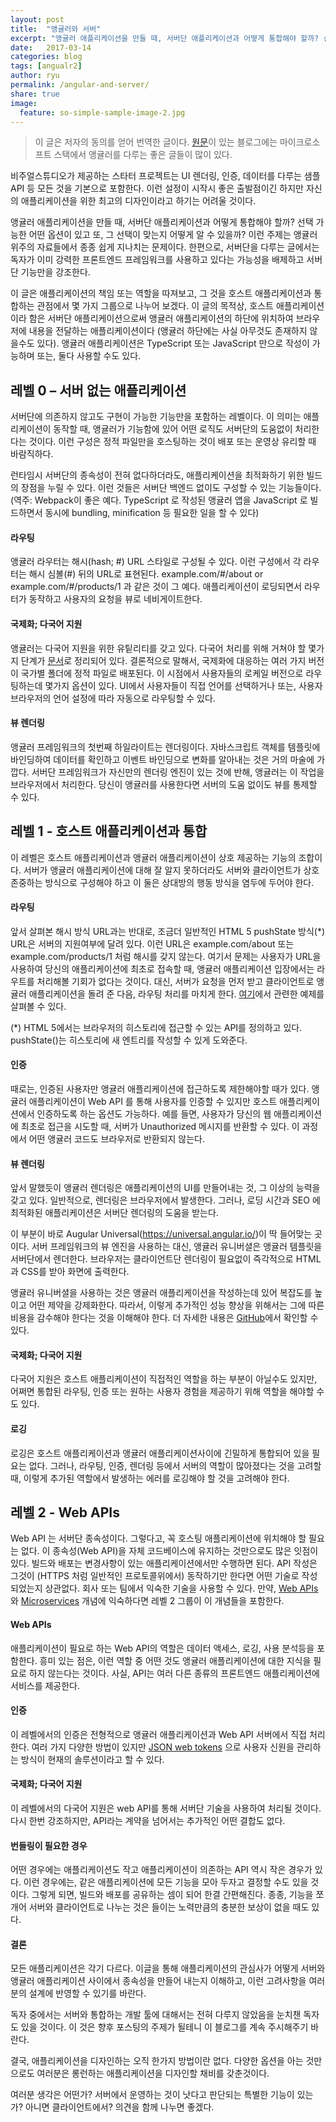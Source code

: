 ```yaml
---
layout: post
title:  "앵귤러와 서버"
excerpt: "앵귤러 애플리케이션을 만들 때, 서버단 애플리케이션과 어떻게 통합해야 할까? 선택 가능한 어떤 옵션이 있고 또, 그 선택이 맞는지 어떻게 알 수 있을까? 이런 주제는 앵귤러 위주의 자료들에서 종종 쉽게 지나치는 문제이다. 한편으로, 서버단을 다루는 글에서는 독자가 이미 강력한 프론트엔드 프레임워크를 사용하고 있다는 가능성을 배제하고 서버단 기능만을 강조한다."
date:   2017-03-14
categories: blog
tags: [angualr2]
author: ryu
permalink: /angular-and-server/
share: true
image:
  feature: so-simple-sample-image-2.jpg
---
```


>이 글은 저자의 동의를 얻어 번역한 글이다. [원문](http://angularfirst.com/angular-and-the-server/)이 있는 블로그에는 마이크로소프트 스택에서 앵귤러를 다루는 좋은 글들이 많이 있다.

비주얼스튜디오가 제공하는 스타터 프로젝트는 UI 렌더링, 인증, 데이터를 다루는 샘플 API 등  모든 것을 기본으로 포함한다. 이런 설정이 시작시 좋은 출발점이긴 하지만 자신의 애플리케이션을 위한 최고의 디자인이라고 하기는 어려울 것이다.

앵귤러 애플리케이션을 만들 때, 서버단 애플리케이션과 어떻게 통합해야 할까? 선택 가능한 어떤 옵션이 있고 또, 그 선택이 맞는지 어떻게 알 수 있을까? 이런 주제는 앵귤러 위주의 자료들에서 종종 쉽게 지나치는 문제이다. 한편으로, 서버단을 다루는 글에서는 독자가 이미 강력한 프론트엔드 프레임워크를 사용하고 있다는 가능성을 배제하고 서버단 기능만을 강조한다.

이 글은 애플리케이션의 책임 또는 역할을 따져보고, 그 것을 호스트 애플리케이션과 통합하는 관점에서 몇 가지 그룹으로 나누어 보겠다. 이 글의 목적상, 호스트 애플리케이션이라 함은 서버단 애플리케이션으로써 앵귤러 애플리케이션의 하단에 위치하여 브라우저에 내용을 전달하는 애플리케이션이다 (앵귤러 하단에는 사실 아무것도 존재하지 않을수도 있다). 앵귤러 애플리케이션은 TypeScript 또는 JavaScript 만으로 작성이 가능하며 또는, 둘다 사용할 수도 있다. 

## 레벨 0 – 서버 없는 애플리케이션

서버단에 의존하지 않고도 구현이 가능한 기능만을 포함하는 레벨이다. 이 의미는 애플리케이션이 동작할 때, 앵귤러가 기능함에 있어 어떤 로직도 서버단의 도움없이 처리한다는 것이다. 이런 구성은 정적 파일만을 호스팅하는 것이 배포 또는 운영상 유리할 때 바람직하다.

런타임시 서버단의 종속성이 전혀 없다하더라도, 애플리케이션을 최적화하기 위한 빌드의 장점을 누릴 수 있다. 이런 것들은 서버단 백엔드 없이도 구성할 수 있는 기능들이다. (역주: Webpack이 좋은 예다. TypeScript 로 작성된 앵귤러 앱을 JavaScript 로 빌드하면서 동시에 bundling, minification 등 필요한 일을 할 수 있다)

#### 라우팅

앵귤러 라우터는 해시(hash; #) URL 스타일로 구성될 수 있다. 이런 구성에서 각 라우터는 해시 심볼(#) 뒤의 URL로 표현된다. example.com/#/about or example.com/#/products/1 과 같은 것이 그 예다. 애플리케이션이 로딩되면서 라우터가 동작하고 사용자의 요청을 뷰로 네비게이트한다.

#### 국제화; 다국어 지원

앵귤러는 다국어 지원을 위한 유팉리티를 갖고 있다. 다국어 처리를 위해 거쳐야 할 몇가지 단계가 [문서](https://angular.io/docs/ts/latest/cookbook/i18n.html)로 정리되어 있다. 결론적으로 말해서, 국제화에 대응하는 여러 가지 버전이 국가별 폴더에 정적 파일로 배포된다. 이 시점에서 사용자들의 로케일 버전으로 라우팅하는데 몇가지 옵션이 있다. UI에서 사용자들이 직접 언어를 선택하거나 또는, 사용자 브라우저의 언어 설정에 따라 자동으로 라우팅할 수 있다. 

#### 뷰 렌더링

앵귤러 프레임워크의 첫번째 하일라이트는 렌더링이다. 자바스크립트 객체를 템플릿에 바인딩하여 데이터를 확인하고 이벤트 바인딩으로 변화를 알아내는 것은 거의 마술에 가깝다. 서버단 프레임워크가 자신만의 렌더링 엔진이 있는 것에 반해, 앵귤러는 이 작업을 브라우저에서 처리한다. 당신이 앵귤러를 사용한다면 서버의 도움 없이도 뷰를 통제할 수 있다.

## 레벨 1 - 호스트 애플리케이션과 통합

이 레벨은 호스트 애플리케이션과 앵귤러 애플리케이션이 상호 제공하는 기능의 조합이다. 서버가 앵귤러 애플리케이션에 대해 잘 알지 못하더라도 서버와 클라이언트가 상호 존중하는 방식으로 구성해야 하고 이 둘은 상대방의 행동 방식을 염두에 두어야 한다.

#### 라우팅 

앞서 살펴본 해시 방식 URL과는 반대로, 조금더 일반적인 HTML 5 pushState 방식(*) URL은 서버의 지원여부에 달려 있다. 이런 URL은 example.com/about 또는 example.com/products/1 처럼 해시를 갖지 않는다. 여기서 문제는 사용자가 URL을 사용하여 당신의 애플리케이션에 최초로 접속할 때, 앵귤러 애플리케이션 입장에서는 라우트를 처리해볼 기회가 없다는 것이다. 대신, 서버가 요청을 먼저 받고 클라이언트로 앵귤러 애플리케이션을 돌려 준 다음, 라우팅 처리를 마치게 한다. [여기](http://angularfirst.com/your-first-angular-2-asp-net-core-project-in-visual-studio-code-part-6/)에서 관련한 예제를 살펴볼 수 있다.

(*) HTML 5에서는 브라우저의 히스토리에 접근할 수 있는 API를 정의하고 있다. pushState()는 히스토리에 새 엔트리를 작성할 수 있게 도와준다.

#### 인증

때로는, 인증된 사용자만 앵귤러 애플리케이션에 접근하도록 제한해야할 때가 있다. 앵귤러 애플리케이션이 Web API 를 통해 사용자를 인증할 수 있지만 호스트 애플리케이션에서 인증하도록 하는 옵션도 가능하다. 예를 들면, 사용자가 당신의 웹 애플리케이션에 최초로 접근을 시도할 때, 서버가 Unauthorized 메시지를 반환할 수 있다. 이 과정에서 어떤 앵귤러 코드도 브라우저로 반환되지 않는다.

#### 뷰 렌더링

앞서 말했듯이 앵귤러 렌더링은 애플리케이션의 UI를 만들어내는 것, 그 이상의 능력을 갖고 있다. 일반적으로, 렌더링은 브라우저에서 발생한다. 그러나, 로딩 시간과 SEO 에 최적화된 애플리케이션은 서버단 렌더링의 도움을 받는다.

이 부분이 바로 Augular Universal(https://universal.angular.io/)이 딱 들어맞는 곳이다. 서버 프레임워크의 뷰 엔진을 사용하는 대신, 앵귤러 유니버셜은 앵귤러 템플릿을 서버단에서 렌더한다. 브라우저는 클라이언트단 렌더링이 필요없이 즉각적으로 HTML과 CSS를 받아 화면에 출력한다.

앵귤러 유니버셜을 사용하는 것은 앵귤러 애플리케이션을 작성하는데 있어 복잡도를 높이고 어떤 제약을 강제화한다. 따라서, 이렇게 추가적인 성능  향상을 위해서는 그에 따른 비용을 감수해야 한다는 것을 이해해야 한다. 더 자세한 내용은 [GitHub](https://github.com/angular/universal)에서 확인할 수 있다.

#### 국제화; 다국어 지원

다국어 지원은 호스트 애플리케이션이 직접적인 역할을 하는 부분이 아닐수도 있지만, 어쩌면 통합된 라우팅, 인증 또는 원하는 사용자 경험을 제공하기 위해 역할을 해야할 수도 있다.

#### 로깅

로깅은 호스트 애플리케이션과 앵귤러 애플리케이션사이에 긴밀하게 통합되어 있을 필요는 없다. 그러나, 라우팅, 인증, 렌더링 등에서 서버의 역할이 많아졌다는 것을 고려할 때, 이렇게 추가된 역할에서 발생하는 에러를 로깅해야 할 것을 고려해야 한다.

## 레벨 2 - Web APIs

Web API 는 서버단 종속성이다. 그렇다고, 꼭 호스팅 애플리케이션에 위치해야 할 필요는 없다. 이 종속성(Web API)을 자체 코드베이스에 유지하는 것만으로도 많은 잇점이 있다. 빌드와 배포는 변경사항이 있는 애플리케이션에서만 수행하면 된다. API 작성은 그것이 (HTTPS 처럼 일반적인 프로토콜위에서) 동작하기만 한다면 어떤 기술로 작성되었는지 상관없다. 회사 또는 팀에서 익숙한 기술을 사용할 수 있다. 만약, [Web APIs](https://en.wikipedia.org/wiki/Web_API) 와 [Microservices](https://en.wikipedia.org/wiki/Microservices) 개념에 익숙하다면 레벨 2 그룹이 이 개념들을 포함한다.

#### Web APIs

애플리케이션이 필요로 하는 Web API의 역할은 데이터 액세스, 로깅, 사용 분석등을 포함한다. 흥미 있는 점은, 이런 역할 중 어떤 것도 앵귤러 애플리케이션에 대한 지식을 필요로 하지 않는다는 것이다. 사실, API는 여러 다른 종류의 프론트엔드 애플리케이션에 서비스를 제공한다.

#### 인증

이 레벨에서의 인증은 전형적으로 앵귤러 애플리케이션과 Web API 서버에서 직접 처리한다. 여러 가지 다양한 방법이 있지만 [JSON web tokens](https://jwt.io/) 으로 사용자 신원을 관리하는 방식이 현재의 솔루션이라고 할 수 있다.

#### 국제화; 다국어 지원

이 레벨에서의 다국어 지원은 web API를 통해 서버단 기술을 사용하여 처리될 것이다. 다시 한번 강조하지만, API라는 계약을 넘어서는 추가적인 어떤 결합도 없다.

#### 번들링이 필요한 경우

어떤 경우에는 애플리케이션도 작고 애플리케이션이 의존하는 API 역시 작은 경우가 있다. 이런 경우에는, 같은 애플리케이션에 모든 기능을 모아 두자고 결정할 수도 있을 것이다. 그렇게 되면, 빌드와 배포를 공유하는 셈이 되어 한결 간편해진다. 종종, 기능을 쪼개어 서버와 클라이언트로 나누는 것은 들이는 노력만큼의 충분한 보상이 없을 때도 있다.

#### 결론

모든 애플리케이션은 각기 다르다. 이글을 통해 애플리케이션의 관심사가 어떻게 서버와 앵귤러 애플리케이션 사이에서 종속성을 만들어 내는지 이해하고, 이런 고려사항을 여러분의 설계에 반영할 수 있기를 바란다.

독자 중에서는 서버와 통합하는 개발 툴에 대해서는 전혀 다루지 않았음을 눈치챈 독자도 있을 것이다. 이 것은 향후 포스팅의 주제가 될테니 이 블로그를 계속 주시해주기 바란다.

결국, 애플리케이션을 디자인하는 오직 한가지 방법이란 없다. 다양한 옵션을 아는 것만으로도 여러분은 롱런하는 애플리케이션을 디자인할 채비를 갖춘것이다.

여러분 생각은 어떤가? 서버에서 운영하는 것이 낫다고 판단되는 특별한 기능이 있는가? 아니면 클라이언트에서? 의견을 함께 나누면 좋겠다.
